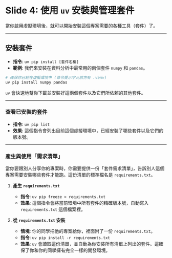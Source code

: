 # Slide 4: 使用 `uv` 安裝與管理套件

當你啟用虛擬環境後，就可以開始安裝這個專案需要的各種工具（套件）了。

---

## 安裝套件

- **指令**: `uv pip install [套件名稱]`
- **範例**: 我們來安裝在資料分析中最常用的兩個套件 `numpy` 和 `pandas`。

```sh
# 確保你已經在虛擬環境中 (命令提示字元前方有 .venv)
uv pip install numpy pandas
```

`uv` 會快速地幫你下載並安裝好這兩個套件以及它們所依賴的其他套件。

---

### 查看已安裝的套件

- **指令**: `uv pip list`
- **效果**: 這個指令會列出目前這個虛擬環境中，已經安裝了哪些套件以及它們的版本號。

---

### 產生與使用「需求清單」

當你要跟別人分享你的專案時，你需要提供一份「套件需求清單」，告訴別人這個專案需要安裝哪些套件才能跑。這份清單的標準檔名是 `requirements.txt`。

1. **產生 `requirements.txt`**
    - **指令**: `uv pip freeze > requirements.txt`
    - **效果**: 這個指令會將當前環境中所有套件的精確版本號，自動寫入 `requirements.txt` 這個檔案裡。

2. **從 `requirements.txt` 安裝**
    - **情境**: 你的同學把他的專案給你，裡面附了一份 `requirements.txt`。
    - **指令**: `uv pip install -r requirements.txt`
    - **效果**: `uv` 會讀取這份清單，並自動為你安裝所有清單上列出的套件。這確保了你和你的同學擁有完全一樣的開發環境。
